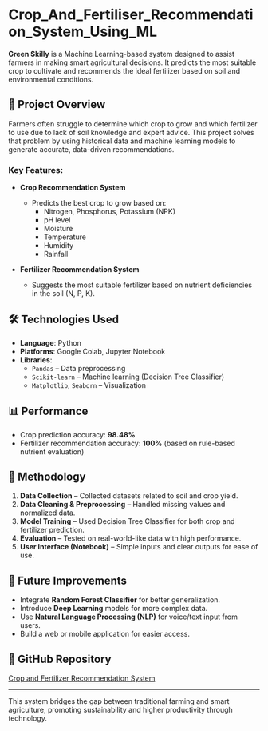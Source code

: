 # Crop_And_Fertiliser_Recommendation_System_Using_ML

**Green Skilly** is a Machine Learning-based system designed to assist farmers in making smart agricultural decisions. It predicts the most suitable crop to cultivate and recommends the ideal fertilizer based on soil and environmental conditions.

## 🌾 Project Overview

Farmers often struggle to determine which crop to grow and which fertilizer to use due to lack of soil knowledge and expert advice. This project solves that problem by using historical data and machine learning models to generate accurate, data-driven recommendations.

### Key Features:

- **Crop Recommendation System**
  - Predicts the best crop to grow based on:
    - Nitrogen, Phosphorus, Potassium (NPK)
    - pH level
    - Moisture
    - Temperature
    - Humidity
    - Rainfall

- **Fertilizer Recommendation System**
  - Suggests the most suitable fertilizer based on nutrient deficiencies in the soil (N, P, K).

## 🛠️ Technologies Used

- **Language**: Python  
- **Platforms**: Google Colab, Jupyter Notebook  
- **Libraries**:
  - `Pandas` – Data preprocessing
  - `Scikit-learn` – Machine learning (Decision Tree Classifier)
  - `Matplotlib`, `Seaborn` – Visualization

## 📊 Performance

- Crop prediction accuracy: **98.48%**
- Fertilizer recommendation accuracy: **100%** (based on rule-based nutrient evaluation)

## 📌 Methodology

1. **Data Collection** – Collected datasets related to soil and crop yield.
2. **Data Cleaning & Preprocessing** – Handled missing values and normalized data.
3. **Model Training** – Used Decision Tree Classifier for both crop and fertilizer prediction.
4. **Evaluation** – Tested on real-world-like data with high performance.
5. **User Interface (Notebook)** – Simple inputs and clear outputs for ease of use.

## 🚀 Future Improvements

- Integrate **Random Forest Classifier** for better generalization.
- Introduce **Deep Learning** models for more complex data.
- Use **Natural Language Processing (NLP)** for voice/text input from users.
- Build a web or mobile application for easier access.

## 📎 GitHub Repository

[Crop and Fertilizer Recommendation System](https://github.com/VChaitanyaKumar/Crop_And_Fertiliser_Recommendation_System_Using_ML)

---

This system bridges the gap between traditional farming and smart agriculture, promoting sustainability and higher productivity through technology.

